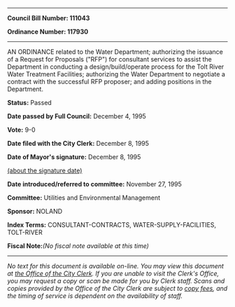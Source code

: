 

********

**Council Bill Number: 111043**
   
**Ordinance Number: 117930**
********

 AN ORDINANCE related to the Water Department; authorizing the issuance of a Request for Proposals ("RFP") for consultant services to assist the Department in conducting a design/build/operate process for the Tolt River Water Treatment Facilities; authorizing the Water Department to negotiate a contract with the successful RFP proposer; and adding positions in the Department.

**Status:** Passed
   
**Date passed by Full Council:** December 4, 1995
   
**Vote:** 9-0
   
**Date filed with the City Clerk:** December 8, 1995
   
**Date of Mayor's signature:** December 8, 1995
   
[(about the signature date)](/~public/approvaldate.htm)
   
   
   
**Date introduced/referred to committee:** November 27, 1995
   
**Committee:** Utilities and Environmental Management
   
**Sponsor:** NOLAND
   
   
**Index Terms:** CONSULTANT-CONTRACTS, WATER-SUPPLY-FACILITIES, TOLT-RIVER

**Fiscal Note:**_(No fiscal note available at this time)_
********

_No text for this document is available on-line. You may view this document at [the Office of the City Clerk](http://www.seattle.gov/leg/clerk/contactUs.htm). If you are unable to visit the Clerk's Office, you may request a copy or scan be made for you by Clerk staff. Scans and copies provided by the Office of the City Clerk are subject to [copy fees](http://clerk.seattle.gov/~public/clerkfees.htm), and the timing of service is dependent on the availability of staff._

